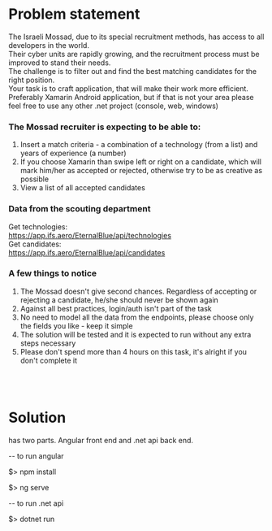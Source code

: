 # Problem statement

The Israeli Mossad, due to its special recruitment methods, has access to all developers in the world.  
Their cyber units are rapidly growing, and the recruitment process must be improved to stand their needs.  
The challenge is to filter out and find the best matching candidates for the right position.  
Your task is to craft application, that will make their work more efficient.
Preferably Xamarin Android application, but if that is not your area please feel free to use any other .net project (console, web, windows)

### The Mossad recruiter is expecting to be able to:
1. Insert a match criteria - a combination of a technology (from a list) and years of experience (a number)
2. If you choose Xamarin than swipe left or right on a candidate, which will mark him/her as accepted or rejected, otherwise try to be as creative as possible
3. View a list of all accepted candidates

### Data from the scouting department
Get technologies:  
https://app.ifs.aero/EternalBlue/api/technologies  
Get candidates:  
https://app.ifs.aero/EternalBlue/api/candidates

### A few things to notice
1. The Mossad doesn't give second chances. Regardless of accepting or rejecting a candidate, he/she should never be shown again
2. Against all best practices, login/auth isn't part of the task
3. No need to model all the data from the endpoints, please choose only the fields you like - keep it simple
4. The solution will be tested and it is expected to run without any extra steps necessary
5. Please don't spend more than 4 hours on this task, it's alright if you don't complete it  
  
<br/>
<br/>

#   Solution 

has two parts. Angular front end and .net api back end.

-- to run angular

  $> npm install
  
  $> ng serve

-- to run .net api

  $> dotnet run
